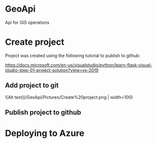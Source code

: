 # GeoApi
Api for GIS operations

# Create project
Project was created using the following tutorial to publish to github:

https://docs.microsoft.com/en-us/visualstudio/python/learn-flask-visual-studio-step-01-project-solution?view=vs-2019

## Add project to git
![Alt text](/GeoApi/Pictures/Create%20project.png | width=100)

## Publish project to github



# Deploying to Azure
